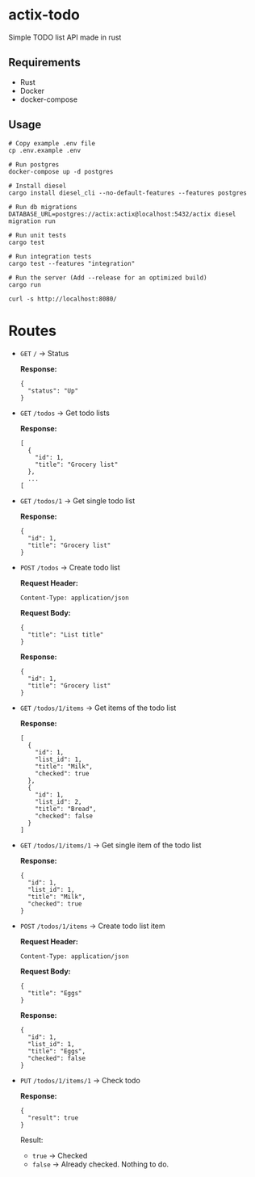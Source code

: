 # actix-todo
Simple TODO list API made in rust

## Requirements
- Rust
- Docker
- docker-compose

## Usage
```
# Copy example .env file
cp .env.example .env

# Run postgres
docker-compose up -d postgres

# Install diesel
cargo install diesel_cli --no-default-features --features postgres

# Run db migrations
DATABASE_URL=postgres://actix:actix@localhost:5432/actix diesel migration run

# Run unit tests
cargo test

# Run integration tests
cargo test --features "integration"

# Run the server (Add --release for an optimized build)
cargo run 
```
```
curl -s http://localhost:8080/
```

# Routes

- `GET` `/` -> Status

  **Response:**
  ```
  {
    "status": "Up"
  }
  ```

- `GET` `/todos` -> Get todo lists

  **Response:**
  ```
  [
    {
      "id": 1,
      "title": "Grocery list"
    },
    ...
  [
  ```
- `GET` `/todos/1` -> Get single todo list

  **Response:**
  ```
  {
    "id": 1,
    "title": "Grocery list"
  }
  ```
- `POST` `/todos` -> Create todo list

  **Request Header:**
  ```
  Content-Type: application/json
  ```
  **Request Body:**
  ```
  {
    "title": "List title"    
  }
  ```
  **Response:**
  ```
  {
    "id": 1,
    "title": "Grocery list"
  }
  ```
- `GET` `/todos/1/items` -> Get items of the todo list

  **Response:**
  ```
  [
    {
      "id": 1,
      "list_id": 1,
      "title": "Milk",
      "checked": true
    },
    {
      "id": 1,
      "list_id": 2,
      "title": "Bread",
      "checked": false
    }
  ]
  ```
- `GET` `/todos/1/items/1` -> Get single item of the todo list

  **Response:**
  ```
  {
    "id": 1,
    "list_id": 1,
    "title": "Milk",
    "checked": true
  }
  ```

- `POST` `/todos/1/items` -> Create todo list item

  **Request Header:**
  ```
  Content-Type: application/json
  ```
  **Request Body:**
  ```
  {
    "title": "Eggs"    
  }
  ```
  **Response:**
  ```
  {
    "id": 1,
    "list_id": 1,
    "title": "Eggs",
    "checked": false
  }
  ```
- `PUT` `/todos/1/items/1` -> Check todo

  **Response:**
  ```
  {
    "result": true
  }
  ```
  Result:
  - `true` -> Checked
  - `false` -> Already checked. Nothing to do.
